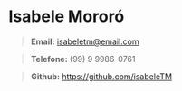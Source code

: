 # Isabele Mororó

> **Email:** isabeletm@email.com

> **Telefone:** (99) 9 9986-0761

> **Github:** <https://github.com/isabeleTM>